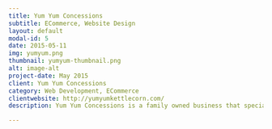 ```yaml
---
title: Yum Yum Concessions
subtitle: ECommerce, Website Design
layout: default
modal-id: 5
date: 2015-05-11
img: yumyum.png
thumbnail: yumyum-thumbnail.png
alt: image-alt
project-date: May 2015
client: Yum Yum Concessions
category: Web Development, ECommerce
clientwebsite: http://yumyumkettlecorn.com/
description: Yum Yum Concessions is a family owned business that specializes in the sell of kettle corn, pork rinds, and lemonade. They have a food truck that parks at different locations throughout the Hampton Roads area.

---
```

